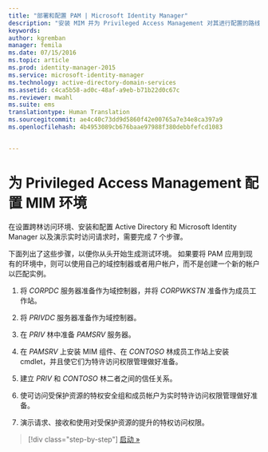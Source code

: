 ```yaml
---
title: "部署和配置 PAM | Microsoft Identity Manager"
description: "安装 MIM 并为 Privileged Access Management 对其进行配置的路线图。"
keywords: 
author: kgremban
manager: femila
ms.date: 07/15/2016
ms.topic: article
ms.prod: identity-manager-2015
ms.service: microsoft-identity-manager
ms.technology: active-directory-domain-services
ms.assetid: c4ca5b58-ad0c-48af-a9eb-b71b22d0c67c
ms.reviewer: mwahl
ms.suite: ems
translationtype: Human Translation
ms.sourcegitcommit: ae4c40c73dd9d5860f42e00765a7e34e8ca397a9
ms.openlocfilehash: 4b4953089cb676baae97988f380debbfefcd1083


---
```


# 为 Privileged Access Management 配置 MIM 环境
在设置跨林访问环境、安装和配置 Active Directory 和 Microsoft Identity Manager 以及演示实时访问请求时，需要完成 7 个步骤。

下面列出了这些步骤，以便你从头开始生成测试环境。 如果要将 PAM 应用到现有的环境中，则可以使用自己的域控制器或者用户帐户，而不是创建一个新的帐户以匹配实例。

1.  将 *CORPDC* 服务器准备作为域控制器，并将 *CORPWKSTN* 准备作为成员工作站。

2.  将 *PRIVDC* 服务器准备作为域控制器。

3.  在 *PRIV* 林中准备 *PAMSRV* 服务器。

4.  在 *PAMSRV* 上安装 MIM 组件、在 *CONTOSO* 林成员工作站上安装 cmdlet，并且使它们为特许访问权限管理做好准备。

5.  建立 *PRIV* 和 *CONTOSO* 林二者之间的信任关系。

6.  使可访问受保护资源的特权安全组和成员帐户为实时特许访问权限管理做好准备。

7.  演示请求、接收和使用对受保护资源的提升的特权访问权限。

>[!div class="step-by-step"]
[启动 »](step-1-prepare-corp-domain.md)



<!--HONumber=Jul16_HO3-->



